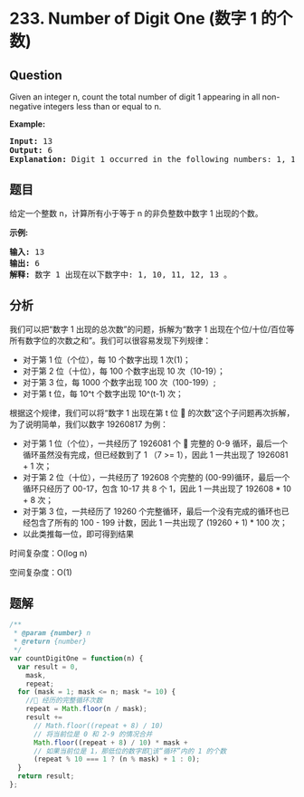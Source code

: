 # 233. Number of Digit One (数字 1 的个数)

## Question

Given an integer n, count the total number of digit 1 appearing in all non-negative integers less than or equal to n.

**Example:**

<pre><strong>Input:</strong> 13
<strong>Output:</strong> 6 
<strong>Explanation: </strong>Digit 1 occurred in the following numbers: 1, 10, 11, 12, 13.
</pre>

## 题目

给定一个整数 n，计算所有小于等于 n 的非负整数中数字 1 出现的个数。

**示例:**

<pre><strong>输入:</strong> 13
<strong>输出:</strong> 6 
<strong>解释: </strong>数字 1 出现在以下数字中: 1, 10, 11, 12, 13 。</pre>

## 分析

我们可以把“数字 1 出现的总次数”的问题，拆解为“数字 1 出现在个位/十位/百位等所有数字位的次数之和”。我们可以很容易发现下列规律：

-   对于第 1 位（个位），每 10 个数字出现 1 次(1)；
-   对于第 2 位（十位），每 100 个数字出现 10 次（10-19）；
-   对于第 3 位，每 1000 个数字出现 100 次（100-199）;
-   对于第 t 位，每 10^t 个数字出现 10^(t-1) 次；

根据这个规律，我们可以将“数字 1 出现在第 t 位  的次数”这个子问题再次拆解，为了说明简单，我们以数字 19260817 为例：

-   对于第 1 位（个位），一共经历了 1926081 个  完整的 0-9 循环，最后一个循环虽然没有完成，但已经数到了 1 （7 >= 1），因此 1 一共出现了 1926081 + 1 次；
-   对于第 2 位（十位），一共经历了 192608 个完整的 (00-99)循环，最后一个循环只经历了 00-17，包含 10-17 共 8 个 1，因此 1 一共出现了 192608 \* 10 + 8 次；
-   对于第 3 位，一共经历了 19260 个完整循环，最后一个没有完成的循环也已经包含了所有的 100 - 199 计数，因此 1 一共出现了 (19260 + 1) \* 100 次；
-   以此类推每一位，即可得到结果

时间复杂度：O(log n)

空间复杂度：O(1)

## 题解

```javascript
/**
 * @param {number} n
 * @return {number}
 */
var countDigitOne = function(n) {
  var result = 0,
    mask,
    repeat;
  for (mask = 1; mask <= n; mask *= 10) {
    // 经历的完整循环次数
    repeat = Math.floor(n / mask);
    result +=
      // Math.floor((repeat + 8) / 10)
      // 将当前位是 0 和 2-9 的情况合并
      Math.floor((repeat + 8) / 10) * mask +
      // 如果当前位是 1，那低位的数字即该“循环”内的 1 的个数
      (repeat % 10 === 1 ? (n % mask) + 1 : 0);
  }
  return result;
};
```
